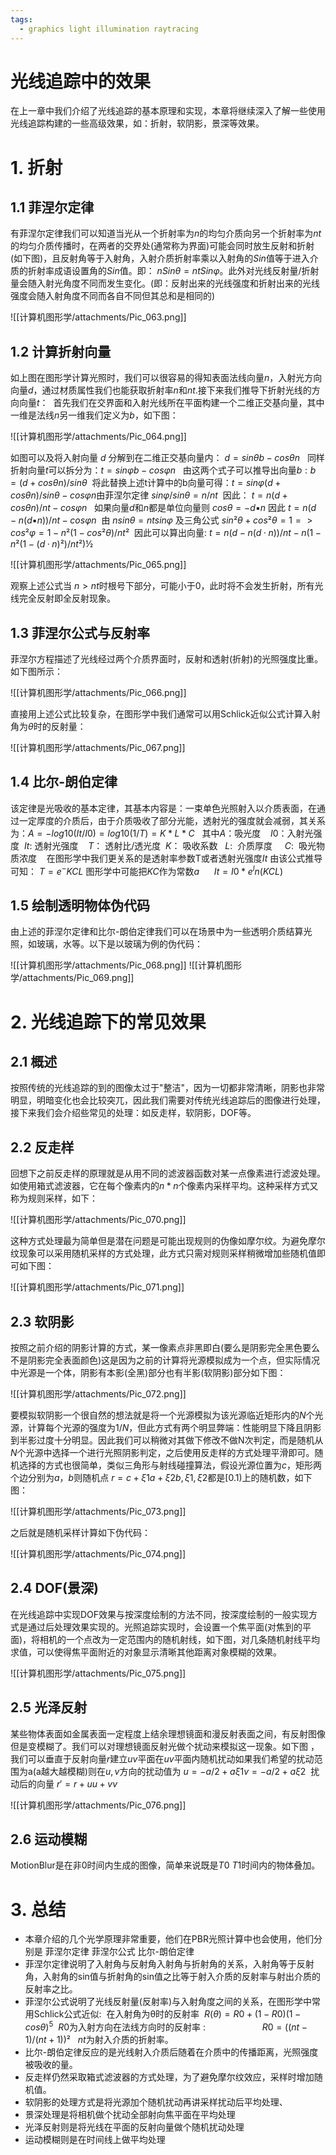 ```yaml
---
tags:
  - graphics light illumination raytracing 
---
```


# 光线追踪中的效果

在上一章中我们介绍了光线追踪的基本原理和实现，本章将继续深入了解一些使用光线追踪构建的一些高级效果，如：折射，软阴影，景深等效果。

# 1. 折射

## 1.1 菲涅尔定律

有菲涅尔定律我们可以知道当光从一个折射率为$n$的均匀介质向另一个折射率为$nt$的均匀介质传播时，在两者的交界处(通常称为界面)可能会同时放生反射和折射(如下图)，且反射角等于入射角，入射介质折射率乘以入射角的$Sin$值等于进入介质的折射率成语设置角的$Sin$值。即： $nSinθ = ntSinφ$。此外对光线反射量/折射量会随入射光角度不同而发生变化。(即：反射出来的光线强度和折射出来的光线强度会随入射角度不同而各自不同但其总和是相同的)

![[计算机图形学/attachments/Pic_063.png]]

## 1.2 计算折射向量

如上图在图形学计算光照时，我们可以很容易的得知表面法线向量$n$，入射光方向向量$d$，通过材质属性我们也能获取折射率$n$和$nt$.接下来我们推导下折射光线的方向向量$t$：  首先我们在交界面和入射光线所在平面构建一个二维正交基向量，其中一维是法线$n$另一维我们定义为$b$，如下图：

![[计算机图形学/attachments/Pic_064.png]]

如图可以及将入射向量 $d$ 分解到在二维正交基向量内： $d = sinθb - cosθn$   同样折射向量$t$可以拆分为：$t = sinφb - cosφn$   由这两个式子可以推导出向量$b: b = (d + cosθn) / sinθ$  将此替换上述t计算中的b向量可得：$t = sinφ(d + cosθn) / sinθ - cosφn$由菲涅尔定律 $sinφ / sinθ = n / nt$  因此： $t = n(d + cosθn) / nt - cosφn$   如果向量$d$和$n$都是单位向量则 $cosθ = -d ▪ n$ 因此 $t = n(d-n(d ▪ n)) / nt - cosφn$  由 $nsinθ = ntsinφ$ 及三角公式 $sin²θ +cos²θ = 1=> cos²φ = 1 - n²(1-cos²θ)/nt²$  因此可以算出向量: $t = n(d-n(d · n)) / nt - n(1-n²(1-(d·n)²)/nt²)½$

![[计算机图形学/attachments/Pic_065.png]]

观察上述公式当 $n > nt$时根号下部分，可能小于0，此时将不会发生折射，所有光线完全反射即全反射现象。

## 1.3 菲涅尔公式与反射率

菲涅尔方程描述了光线经过两个介质界面时，反射和透射(折射)的光照强度比重。如下图所示：

![[计算机图形学/attachments/Pic_066.png]]

直接用上述公式比较复杂，在图形学中我们通常可以用Schlick近似公式计算入射角为$θ$时的反射量：

![[计算机图形学/attachments/Pic_067.png]]

## 1.4 比尔-朗伯定律

该定律是光吸收的基本定律，其基本内容是：一束单色光照射入以介质表面，在通过一定厚度的介质后，由于介质吸收了部分光能，透射光的强度就会减弱，其关系为：$A = -log10(It/I0) = log10(1/T) = K *L* C$   其中$A$：吸光度    $I0$：入射光强度  $It$: 透射光强度    $T$： 透射比/透光度  $K$： 吸收系数   $L$:  介质厚度     $C$:  吸光物质浓度    在图形学中我们更关系的是透射率参数T或者透射光强度$It$ 由该公式推导可知： $T = e^-KCL$ 图形学中可能把$KC$作为常数$a$      $It = I0*e^ln(KCL)$

## 1.5 绘制透明物体伪代码

由上述的菲涅尔定律和比尔-朗伯定律我们可以在场景中为一些透明介质结算光照，如玻璃，水等。以下是以玻璃为例的伪代码：

![[计算机图形学/attachments/Pic_068.png]]
![[计算机图形学/attachments/Pic_069.png]]

# 2. 光线追踪下的常见效果

## 2.1 概述

按照传统的光线追踪的到的图像太过于"整洁"，因为一切都非常清晰，阴影也非常明显，明暗变化也会比较突兀，因此我们需要对传统光线追踪后的图像进行处理，接下来我们会介绍些常见的处理：如反走样，软阴影，DOF等。

## 2.2 反走样

回想下之前反走样的原理就是从用不同的滤波器函数对某一点像素进行滤波处理。如使用箱式滤波器，它在每个像素内的$n*n$个像素内采样平均。这种采样方式又称为规则采样，如下：

![[计算机图形学/attachments/Pic_070.png]]

这种方式处理最为简单但是潜在问题是可能出现规则的伪像如摩尔纹。为避免摩尔纹现象可以采用随机采样的方式处理，此方式只需对规则采样稍微增加些随机值即可如下图：

![[计算机图形学/attachments/Pic_071.png]]

## 2.3 软阴影

按照之前介绍的阴影计算的方式，某一像素点非黑即白(要么是阴影完全黑色要么不是阴影完全表面颜色)这是因为之前的计算将光源模拟成为一个点，但实际情况中光源是一个体，阴影有本影(全黑)部分也有半影(软阴影)部分如下图：

![[计算机图形学/attachments/Pic_072.png]]

要模拟软阴影一个很自然的想法就是将一个光源模拟为该光源临近矩形内的$N$个光源，计算每个光源的强度为$1/N$，但此方式有两个明显弊端：性能明显下降且阴影到半影过度十分明显。因此我们可以稍微对其做下修改不做N次判定，而是随机从$N$个光源中选择一个进行光照阴影判定，之后使用反走样的方式处理平滑即可。随机选择的方式也很简单，类似三角形与射线碰撞算法，假设光源位置为$c$，矩形两个边分别为$a，b$则随机点 $r = c + ξ1a + ξ2b, ξ1, ξ2$都是$[0.1)$上的随机数，如下图：

![[计算机图形学/attachments/Pic_073.png]]

之后就是随机采样计算如下伪代码：

![[计算机图形学/attachments/Pic_074.png]]

## 2.4 DOF(景深)

在光线追踪中实现DOF效果与按深度绘制的方法不同，按深度绘制的一般实现方式是通过后处理效果实现的。光照追踪实现时，会设置一个焦平面(对焦到的平面)，将相机的一个点改为一定范围内的随机射线，如下图，对几条随机射线平均求值，可以使得焦平面附近的对象显示清晰其他距离对象模糊的效果。

![[计算机图形学/attachments/Pic_075.png]]

## 2.5 光泽反射

某些物体表面如金属表面一定程度上结余理想镜面和漫反射表面之间，有反射图像但是变模糊了。我们可以对理想镜面反射光做个扰动来模拟这一现象。如下图 ，我们可以垂直于反射向量$r$建立$uv$平面在$uv$平面内随机扰动如果我们希望的扰动范围为a(a越大越模糊)则在$u,v$方向的扰动值为 $u = -a/2 + aξ1  v = -a/2 + aξ2$  扰动后的向量 $r′ = r + uu + vv$

![[计算机图形学/attachments/Pic_076.png]]

## 2.6 运动模糊

MotionBlur是在非0时间内生成的图像，简单来说既是$T0~T1$时间内的物体叠加。

# 3. 总结

- 本章介绍的几个光学原理非常重要，他们在PBR光照计算中也会使用，他们分别是 菲涅尔定律 菲涅尔公式 比尔-朗伯定律
- 菲涅尔定律说明了入射角与反射角入射角与折射角的关系，入射角等于反射角，入射角的sin值与折射角的sin值之比等于射入介质的反射率与射出介质的反射率之比。
- 菲涅尔公式说明了光线反射量(反射率)与入射角度之间的关系，在图形学中常用Schlick公式近似:  在入射角为θ时的反射率  $R(θ) = R0 + (1 - R0)(1-cosθ)^5$  $R0$为入射方向在法线方向时的反射率 :                       $R0 = ((nt - 1)/(nt+1))²$   $nt$为射入介质的折射率。
- 比尔-朗伯定律反应的是光线射入介质后随着在介质中的传播距离，光照强度被吸收的量。
- 反走样仍然采取箱式滤波器的方式处理，为了避免摩尔纹效应，采样时增加随机值。
- 软阴影的处理方式是将光源加个随机扰动再讲采样扰动后平均处理、
- 景深处理是将相机做个扰动全部射向焦平面在平均处理
- 光泽反射则是将光线在平面的反射向量做个随机扰动处理
- 运动模糊则是在时间线上做平均处理